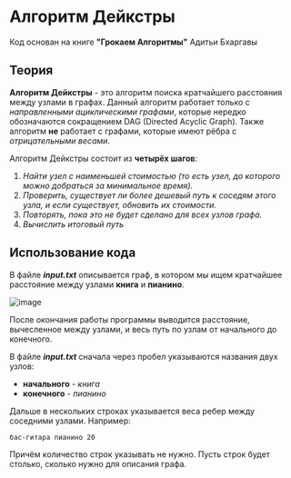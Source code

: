 # Алгоритм Дейкстры

Код основан на книге __"Грокаем Алгоритмы"__ Адитьи Бхаргавы

## Теория
__Алгоритм Дейкстры__ - это алгоритм поиска кратчайшего расстояния между узлами в графах. Данный алгоритм работает только с *направленными ациклическими графами*, которые нередко обозначаются сокращением DAG (Directed Acyclic Graph). Также алгоритм __не__ работает с графами, которые имеют рёбра с *отрицательными весами*.

Алгоритм Дейкстры состоит из __четырёх шагов__:
1. *Найти узел с наименьшей стоимостью (то есть узел, до которого можно добраться за минимальное время).*
1. *Проверить, существует ли более дешевый путь к соседям этого узла, и если существует, обновить их стоимости.*
1. *Повторять, пока это не будет сделано для всех узлов графа.*
1. *Вычислить итоговый путь*

## Использование кода
В файле *__input.txt__* описывается граф, в котором мы ищем кратчайшее расстояние между узлами __книга__ и __пианино__.

![image](https://user-images.githubusercontent.com/37779327/92333048-f97b9380-f08a-11ea-9302-0a3455f3c340.png)

После окончания работы программы выводится расстояние, вычесленное между узлами, и весь путь по узлам от начального до конечного.

В файле *__input.txt__* сначала через пробел указываются названия двух узлов:
* __начального__ - *книга*
* __конечного__ - *пианино*

Дальше в нескольких строках указывается веса ребер между соседними узлами. Например:

    бас-гитара пианино 20

Причём количество строк указывать не нужно. Пусть строк будет столько, сколько нужно для описания графа.